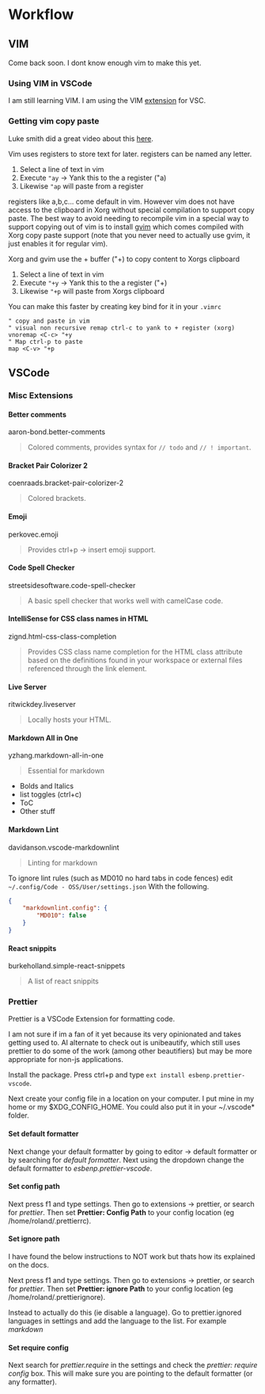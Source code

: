 # Workflow

## VIM

Come back soon. I dont know enough vim to make this yet.

### Using VIM in VSCode

I am still learning VIM. I am using the VIM [extension](https://github.com/VSCodeVim/Vim) for VSC.

### Getting vim copy paste

Luke smith did a great video about this [here](https://www.youtube.com/watch?v=E_rbfQqrm7g).

Vim uses registers to store text for later. registers can be named any letter.

1. Select a line of text in vim
2. Execute `"ay` -> Yank this to the a register ("a)
3. Likewise `"ap` will paste from a register

registers like a,b,c... come default in vim. However vim does not have access to the clipboard in Xorg without special compilation to support copy paste. The best way to avoid needing to recompile vim in a special way to support copying out of vim is to install [gvim](https://www.archlinux.org/packages/extra/x86_64/gvim/) which comes compiled with Xorg copy paste support (note that you never need to actually use gvim, it just enables it for regular vim).

Xorg and gvim use the + buffer ("+) to copy content to Xorgs clipboard

1. Select a line of text in vim
2. Execute `"+y` -> Yank this to the a register ("+)
3. Likewise `"+p` will paste from Xorgs clipboard

You can make this faster by creating key bind for it in your `.vimrc`

```none
" copy and paste in vim
" visual non recursive remap ctrl-c to yank to + register (xorg)
vnoremap <C-c> "+y
" Map ctrl-p to paste
map <C-v> "+p
```

## VSCode

### Misc Extensions

#### Better comments

aaron-bond.better-comments

> Colored comments, provides syntax for `// todo` and `// ! important`.

#### Bracket Pair Colorizer 2

coenraads.bracket-pair-colorizer-2

> Colored brackets.

#### Emoji

perkovec.emoji

>Provides ctrl+p -> insert emoji support.

#### Code Spell Checker

streetsidesoftware.code-spell-checker

> A basic spell checker that works well with camelCase code.

#### IntelliSense for CSS class names in HTML

zignd.html-css-class-completion

> Provides CSS class name completion for the HTML class attribute based on the definitions found in your workspace or external files referenced through the link element.

#### Live Server

ritwickdey.liveserver

> Locally hosts your HTML.

#### Markdown All in One

yzhang.markdown-all-in-one

> Essential for markdown

* Bolds and Italics
* list toggles (ctrl+c)
* ToC
* Other stuff

#### Markdown Lint

davidanson.vscode-markdownlint

> Linting for markdown

To ignore lint rules (such as MD010 no hard tabs in code fences) edit `~/.config/Code - OSS/User/settings.json` With the following.

```json
{
	"markdownlint.config": {
		"MD010": false
	}
}
```

#### React snippits

burkeholland.simple-react-snippets

> A list of react snippits

### Prettier

Prettier is a VSCode Extension for formatting code.

I am not sure if im a fan of it yet because its very opinionated and takes getting used to. Al alternate to check out is unibeautify, which still uses prettier to do some of the work (among other beautifiers) but may be more appropriate for non-js applications.

Install the package. Press ctrl+p and type `ext install esbenp.prettier-vscode`.

Next create your config file in a location on your computer. I put mine in my home or my \$XDG_CONFIG_HOME. You could also put it in your ~/.vscode\* folder.

#### Set default formatter

Next change your default formatter by going to editor -> default formatter or by searching for *default formatter*. Next using the dropdown change the default formatter to *esbenp.prettier-vscode*.

#### Set config path

Next press f1 and type settings. Then go to extensions -> prettier, or search for *prettier*. Then set **Prettier: Config Path** to your config location (eg /home/roland/.prettierrc).

#### Set ignore path

I have found the below instructions to NOT work but thats how its explained on the docs.

Next press f1 and type settings. Then go to extensions -> prettier, or search for *prettier*. Then set **Prettier: ignore Path** to your config location (eg /home/roland/.prettierignore).

Instead to actually do this (ie disable a language). Go to prettier.ignored languages in settings and add the language to the list. For example *markdown*

#### Set require config

Next search for *prettier.require* in the settings and check the *prettier: require config* box. This will make sure you are pointing to the default formatter (or any formatter).
